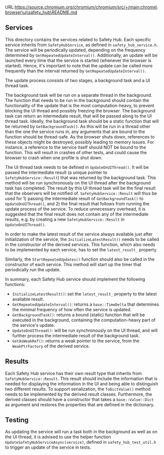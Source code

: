 URL:https://source.chromium.org/chromium/chromium/src/+/main:chrome\browser\ui\safety_hub\README.md
## Services

This directory contains the services related to Safety Hub. Each specific
service inherits from `SafetyHubService`, as defined in `safety_hub_service.h`.
The service will be periodically updated, depending on the frequency determined
by `GetRepeatedUpdateInterval()`. Additionally, an update will be launched every
time that the service is started (whenever the browser is started). Hence, it's
important to note that the update can be called more frequently than the
interval returned by `GetRepeatedUpdateInterval()`.

The update process consists of two stages, a background task and a UI thread
task.

The background task will be run on a separate thread in the background. The
function that needs to be run in the background should contain the functionality
of the update that is the most computation-heavy, to prevent blocking the UI
thread and possibly freezing the browser. The background task can return an
intermediate result, that will be passed along to the UI thread task. Ideally,
the background task should be a static function that will be returned by
`GetBackgroundTask()`. As this will be run in a thread other than the one the
service runs in, any arguments that are bound to the function should be
thread-safe. As the browser shuts down, references to these objects might be
destroyed, possibly leading to memory issues. For instance, a reference to the
service itself should NOT be bound to the function. This will result in crashes
of other tests, and could cause the browser to crash when one profile is shut
down.

The UI thread task needs to be defined in `UpdateOnUIThread()`. It will be
passed the intermediate result (a unique pointer to `SafetyHubService::Result`)
that was returned by the background task. This method will be run synchronously
on the UI thread after the background task has completed. The result by this UI
thread task will be the final result that the observers will be notified of.
`SafetyHubService::Result` will thus be used for 1) passing the intermediate
result of `GetBackgroundTask()` to `UpdateOnUIThread()`, and 2) the final result
that follows from running the update process of the service. To reduce
unnecessary overhead, it is suggested that the final result does not contain any
of the intermediate results, e.g. by creating a new `SafetyHubService::Result`
in `UpdateOnUIThread()`.

In order to make the latest result of the service always available just after
initialization of the service, the `InitializeLatestResult()` needs to be called
in the constructor of the derived services.  This function, which also needs to
be implemented by each service, has to set the `latest_result_` property.

Similarly, the `StartRepeatedUpdates()` function should also be called in the
constructor of each service. This method will start up the timer that
periodically run the update.

In summary, each Safety Hub service should implement the following functions:

 - `InitializeLatestResult()`: set the `latest_result_` property to the latest
   available result.
 - `GetRepeatedUpdateInterval()`: returns a `base::TimeDelta` that determines
   the minimal frequency of how often the service is updated.
 - `GetBackgroundTask()`: returns a bound (static) function that will be
   executed in the background, containing the computation-heavy part of the
   service's update.
 - `UpdateOnUIThread()`: will be run synchronously on the UI thread, and will
   further process the intermediate result of the background task.
 - `GetAsWeakRef()`: returns a weak pointer to the service, from the
   `WeakPtrFactory` of the derived service.

## Results

Each Safety Hub service has their own result type that inherits from
`SafetyHubService::Result`. This result should include the information that is
needed for displaying the information in the UI and being able to distinguish
two different results. To support serialization, the `ToDictValue()` method
needs to be implemented by the derived result classes. Furthermore, the derived
classes should have a constructor that takes a `base::Value::Dict` as argument
and restores the properties that are defined in the dictionary.

## Testing

As updating the service will run a task both in the background as well as on the
UI thread, it is advised to use the helper function
`UpdateSafetyHubServiceAsync(service)`, defined in `safety_hub_test_util.h` to
trigger an update of the service in tests.
